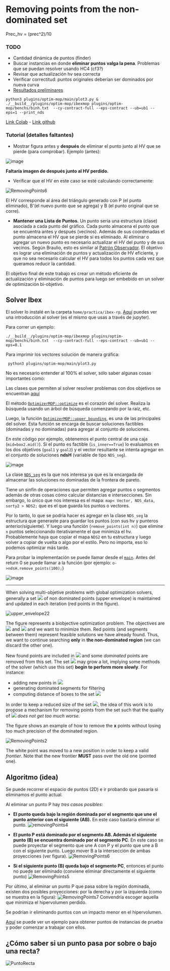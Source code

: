 Removing points from the non-dominated set
==

Prec_hv = (prec^2)/10

### TODO

+ Cantidad dinámica de puntos (finder)
+ Buscar instancias en donde **eliminar puntos valga la pena**. Problemas que se puedan resolver usando HC4 (cf3?)
+ Revisar que actualización hv sea correcta
+ Verificar correctitud: puntos originales deberían ser dominados por nueva curva
+ [Resultados preliminares](https://docs.google.com/spreadsheets/d/1P5stPHPnAHs9bKms3UX0Mkq3IiJTuWwBUMPa5iTad_c/edit#gid=0)
````
python3 plugins/optim-mop/main/plot3.py &
./__build__/plugins/optim-mop/ibexmop plugins/optim-mop/benchs/binh.txt  --cy-contract-full --eps-contract --ub=ub1 --eps=1 --print_nds
````


[Link Colab](https://colab.research.google.com/drive/1obOynZeZWc2APFXb01ckSTlT0T5mtXEZ?usp=sharing) - [Link github](https://github.com/rilianx/Research/tree/main/ibexmop_rp)


### Tutorial (detalles faltantes)

* Mostrar figura antes y **después** de eliminar el punto junto al HV que se pierde (para comprobar).
Ejemplo (antes):

![image](https://i.imgur.com/dtwIAJ6.png)

**Faltaría imagen de después junto al HV perdido.**

* Verificar que el HV en este caso se esté calculando correctamente:

![RemovingPoints6](https://docs.google.com/drawings/d/e/2PACX-1vTcvvYJCAT8lhNVS9cfTyD0ISQW9vqGEPw0hNv3ev1yc3XDyXe_TjMUZl1S0KCRamwTdJXsyIHLosNt/pub?w=314&h=258)

El HV corresponde al área del triángulo generado con P (el punto eliminado), B'(el nuevo punto que se agrega) y B (el punto original que se corre).

- **Mantener una Lista de Puntos.** Un punto sería una estructura (clase) asociada a cada punto del gráfico. Cada punto almacena el punto que se encuentra antes y después (vecinos). Además de sus coordenadas el punto almacena el HV que se pierde si es eliminado.
Al  eliminar o agregar un nuevo punto es necesario actualizar el HV del punto y de sus vecinos.
Según Braulio, esto es similar al [Patrón Observador](https://es.wikipedia.org/wiki/Observer_(patr%C3%B3n_de_dise%C3%B1o)). El objetivo es lograr una eliminación de puntos y actualización de HV eficiente, y que no sea necesario calcular el HV para todos los puntos cada vez que queramos reducir la cantidad.

El objetivo final de este trabajo es crear un método eficiente de actualización y eliminación de puntos para luego ser embebido en un solver de optimización bi-objetivo.

Solver Ibex
---

El solver lo instalé en la carpeta `home/practica/ibex-rp`.
[Aquí](https://github.com/INFPUCV/ibex-lib/blob/ibexmop-plugin/plugins/optim-mop/README.md) puedes ver una introducción al solver (es el mismo que usas a través de jupyter).

Para correr un ejemplo:

    ./__build__/plugins/optim-mop/ibexmop plugins/optim-mop/benchs/binh.txt  --cy-contract-full --eps-contract --ub=ub1 --eps=0.1

Para imprimir los vectores solución de manera gráfica:

     python3 plugins/optim-mop/main/plot3.py

No es necesario entender al 100% el solver, sólo saber algunas cosas importantes como:

Las clases que permiten al solver resolver problemas con dos objetivos se encuentran [aquí](https://github.com/INFPUCV/ibex-lib/tree/ibexmop-plugin/plugins/optim-mop)

El método [`OptimizerMOP::optimize`](https://github.com/INFPUCV/ibex-lib/blob/fac74dc4a5bb9e3c854307d080e774def0425e01/plugins/optim-mop/src/strategy/ibex_OptimizerMOP.cpp#L327) es el corazón del solver. Realiza la búsqueda usando un árbol de búsqueda comenzando por la raíz, etc.

Luego, la función [`OptimizerMOP::upper_bounding`](https://github.com/INFPUCV/ibex-lib/blob/fac74dc4a5bb9e3c854307d080e774def0425e01/plugins/optim-mop/src/strategy/ibex_OptimizerMOP.cpp#L82), es una de las principales del solver. Esta función se encarga de buscar soluciones factibles (dominadas y no dominadas) para agregar al conjunto de soluciones.

En este código por ejemplo, obtenemos el punto central de una caja (`mid=box2.mid()`). Si el punto es factible (`is_inner==True`) lo evaluamos en los dos objetivos (`goal1` y `goal2`) y el vector resultante se intenta agregar en el conjunto de soluciones **ndsH** (variable de tipo `NDS_seg`).

![image](https://i.imgur.com/JBFfaDP.png)

La clase [`NDS_seg`](https://github.com/INFPUCV/ibex-lib/blob/ibexmop-plugin/plugins/optim-mop/src/strategy/ibex_NDS.h) es la que nos interesa ya que es la encargada de almacenar las soluciones no dominadas de la frontera de pareto.

Tiene un sinfín de operaciones que permiten agregar puntos o segmentos además de otras cosas cómo calcular distancias e intersecciones. Sin embargo, lo único que nos interesa es el mapa: `map< Vector, NDS_data, sorty2 > NDS2;` que es el que guarda los puntos o vectores.

Por lo tanto, lo que se podría hacer es agregar en la clase `NDS_seg` la estructura que generaste para guardar los puntos (con sus hv y punteros anterior/siguiente). Y luego una función (`remove_points(int n)`) que elimine `n` puntos seleccionando iterativamente el que minimiza el hv. Probablemente haya que copiar el mapa `NDS2` en tu estructura y luego volver a copiar de vuelta o algo por el estilo. Pero no importa, eso lo podemos optimizar más tarde.

Para probar la implementación se puede llamar desde el [`main`](https://github.com/INFPUCV/ibex-lib/blob/ibexmop-plugin/plugins/optim-mop/main/ibexmop.cpp). Antes del return 0 se puede llamar a la función (por ejemplo: `o->ndsH.remove_points(100);`)

![image](https://i.imgur.com/Uwvlnn5.png)

----

When solving multi-objetive problems with global optimization solvers, generally a set  <img src="https://render.githubusercontent.com/render/math?math=\mathcal{S}"> of non dominated points (upper envelope) is maintained and updated in each iteration (red points in the figure).

![upper_envelope22](https://docs.google.com/drawings/d/e/2PACX-1vRxeuOBhvGK2PVezyfyONOW6Ni5eXio6NnUCc1sdKnMEiRrbRg-ZOBLYXr6KuTw4VrkdFz8Shy5Xp27/pub?w=343&h=294)

The figure represents a biobjective optimization problem. The objectives are <img src="https://render.githubusercontent.com/render/math?math=f_1"> and <img src="https://render.githubusercontent.com/render/math?math=f_2"> and we want to minimize them. Red points (and segments between them) represent feasible solutions we have already found. Thus, we want to continue searching **only** in **the non-dominated region** (we can discard the other one).

New found points are included in <img src="https://render.githubusercontent.com/render/math?math=\mathcal{S}"> and some *dominated* points are removed from this set.
The set <img src="https://render.githubusercontent.com/render/math?math=\mathcal{S}"> may grow a lot, implying some methods  of the solver (which use this set) **begin to perform more slowly**. For instance:
* adding new points in <img src="https://render.githubusercontent.com/render/math?math=\mathcal{S}">
* generating dominated segments for filtering
* computing distance of boxes to the set <img src="https://render.githubusercontent.com/render/math?math=\mathcal{S}">

In order to keep a reduced size of the set <img src="https://render.githubusercontent.com/render/math?math=\mathcal{S}">, the idea of this work is to propose a mechanism for removing points from the set such that the quality of <img src="https://render.githubusercontent.com/render/math?math=\mathcal{S}"> *does not get too much worse*.

The figure shows an example of how to remove the **x** points without losing too much precision of the dominated region.

![RemovingPoints2](https://docs.google.com/drawings/d/e/2PACX-1vQ5EIfHG4pa3i3pmU9CGyzkUraHe-HAqmyp2hTlEyULjNFZO5XxyECfLAW07WRstE1LBMEY2YB8bUC3/pub?w=300&h=250)

The white point was moved to a new position in order to keep a valid *frontier*.
Note that the new frontier **MUST** pass over the old one (pointed one).

Algoritmo (idea)
--
Se puede recorrer el espacio de puntos (2D) e ir probando que pasaría si eliminamos el punto actual.

Al eliminar un punto P hay *tres casos posibles*:

- **El punto queda bajo la región dominada por el segmento que une el punto anterior con el siguiente (AB).** En este caso bastaría eliminar el punto.
![removingPoints4](https://docs.google.com/drawings/d/e/2PACX-1vTiTodnzPGuWtjfQ5GjtgoBlvhylYt8GO7afn0q8VFxvL47W-h90kbrbzx_pynVHHZAL38IPmy2ZOFK/pub?w=235&h=204)

- **El punto P está dominado por el segmento AB. Además el siguiente punto (B) se encuentra dominado por el segmento PC**. En este caso se puede proyectar el segmento que une A con P y el punto que une a B con el siguiente punto. Luego mover B a la intersección de ambas proyecciones (ver figura).
![RemovingPoints6](https://docs.google.com/drawings/d/e/2PACX-1vTcvvYJCAT8lhNVS9cfTyD0ISQW9vqGEPw0hNv3ev1yc3XDyXe_TjMUZl1S0KCRamwTdJXsyIHLosNt/pub?w=314&h=258)

- **Si el siguiente punto (B) queda bajo el segmento PC**, entonces el punto no puede ser eliminado (conviene eliminar directamente el siguiente punto)
![RemovingPoints5](https://docs.google.com/drawings/d/e/2PACX-1vRUicavl0tVtv4_aBu65RXZeIFqx1iwlfZWB7fRwmeZV5Xo2H5ajaDqEH2gk6Fi61vMNchMlW1V_kzL/pub?w=351&h=245)

Por último, al eliminar un punto P que pasa sobre la región dominada, existen dos posibles proyecciones: por la derecha y por la izquierda (como se muestra en la figura):
![RemovingPoints7](https://docs.google.com/drawings/d/e/2PACX-1vRCu6UbrKm1LSVwaiTuKFeluSi_aAoRY4CSl-DGNI1Bc1w5uRkFsl-ixSIxodU4nFkTvdfr1rpgTunl/pub?w=403&h=245)
Convendría escoger aquella que minimiza el hipervolumen perdido.

Se podrían ir eliminando puntos con un impacto menor en el hipervolumen.



[Aquí](https://github.com/rilianx/Research/blob/main/ibexmop_rp/example.ipynb) se puede ver un ejemplo para obtener puntos de instancias de prueba y poder comenzar a trabajar con ellos.


¿Cómo saber si un punto pasa por sobre o bajo una recta?
--
![PuntoRecta](https://docs.google.com/drawings/d/e/2PACX-1vQRYR8NyJxqYsSgqzB25h7siR8vQcHwZ49bHAszUk0YDeQfY3daOpJz7swLbkPAYf9b4QRvedzenxwE/pub?w=628&h=314)
<!--stackedit_data:
eyJoaXN0b3J5IjpbLTEwODkzMDA5OTIsLTEzMTMzMjQ5ODAsLT
UzNzIwMDc3OCwxNjc0NTk1NDMsLTcwNjE5MTA4NSwtMTA2MjQ3
MDA3OSwtNzA2MTkxMDg1LDQ4NTg1Mzk0OCwtNjcxNDM4MzM1LC
0xMzgxOTU2NTksLTE1ODU2ODE1NTksNjQwNTM4ODI2LC0xMTMw
Mzc0MDE2LDM2NTUwNjAxMywtMTkxMTcxNDQyNywtMTkwNTMyMj
I5NCwtMTY0MjE2NTg5NSwxMDMzNzYzMDQyLDE3NTQyNjcxNTgs
LTYwODE2MjU3OF19
-->